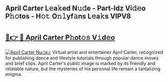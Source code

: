 ## April Carter L𝚎a𝚔ed N𝚞𝚍e - Part-Idz Vi𝚍𝚎o P𝚑𝚘tos - H𝚘𝚝 O𝚗𝚕yf𝚊ns L𝚎a𝚔s VIPV8

# <h2><a href="http://kf4i6j.oniu.top/?m=April+Carter">🔗👉 🔴 April Carter P𝚑ot𝚘𝚜 V𝚒d𝚎o</a></h2>

[![April Carter Nu𝚍e𝚜](https://i.imgur.com/0qMVB7G.gif)](http://kf4i6j.oniu.top/?m=April+Carter)
Virtual artist and entertainer April Carter, recognized for publishing dance and lifestyle tutorials through popular dance moves and brief clips. April Carter's public image is marked by its friendly and relatable nature, but the mysteries of his personal life remain a tantalizing enigma.  
